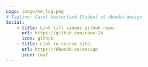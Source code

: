 ```yaml
---
Logo: image/me_log.png
# Tagline: Carol Vesterlund Student at dbwebb-design
Social:
    - title: Link till sidans github repo.
      url: https://github.com/cave-24
      icon: github
    - title: Link to course site.
      url: https://dbwebb.se/design
      icon: leaf
---
```

